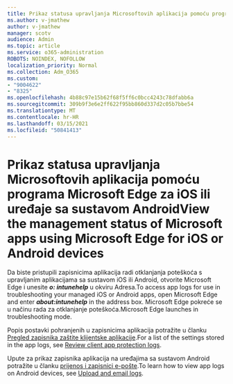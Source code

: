 ```yaml
---
title: Prikaz statusa upravljanja Microsoftovih aplikacija pomoću programa Microsoft Edge za iOS ili uređaje sa sustavom Android
ms.author: v-jmathew
author: v-jmathew
manager: scotv
audience: Admin
ms.topic: article
ms.service: o365-administration
ROBOTS: NOINDEX, NOFOLLOW
localization_priority: Normal
ms.collection: Adm_O365
ms.custom:
- "9004622"
- "8325"
ms.openlocfilehash: 4b88c97e15b62f68f5ff6c0bcc4243c78dfabb6a
ms.sourcegitcommit: 309b9f3e6e2ff622f95bb860d337d2c05b7bbe54
ms.translationtype: MT
ms.contentlocale: hr-HR
ms.lasthandoff: 03/15/2021
ms.locfileid: "50841413"
---
```

# <a name="view-the-management-status-of-microsoft-apps-using-microsoft-edge-for-ios-or-android-devices"></a><span data-ttu-id="2f537-102">Prikaz statusa upravljanja Microsoftovih aplikacija pomoću programa Microsoft Edge za iOS ili uređaje sa sustavom Android</span><span class="sxs-lookup"><span data-stu-id="2f537-102">View the management status of Microsoft apps using Microsoft Edge for iOS or Android devices</span></span>

<span data-ttu-id="2f537-103">Da biste pristupili zapisnicima aplikacija radi otklanjanja poteškoća s upravljanim aplikacijama sa sustavom iOS ili Android, otvorite Microsoft Edge i unesite ***o: intunehelp*** u okviru Adresa.</span><span class="sxs-lookup"><span data-stu-id="2f537-103">To access app logs for use in troubleshooting your managed iOS or Android apps, open Microsoft Edge and enter ***about:intunehelp*** in the address box.</span></span> <span data-ttu-id="2f537-104">Microsoft Edge pokreće se u načinu rada za otklanjanje poteškoća.</span><span class="sxs-lookup"><span data-stu-id="2f537-104">Microsoft Edge launches in troubleshooting mode.</span></span>

<span data-ttu-id="2f537-105">Popis postavki pohranjenih u zapisnicima aplikacija potražite u članku [Pregled zapisnika zaštite klijentske aplikacije](https://go.microsoft.com/fwlink/?linkid=2141401).</span><span class="sxs-lookup"><span data-stu-id="2f537-105">For a list of the settings stored in the app logs, see [Review client app protection logs](https://go.microsoft.com/fwlink/?linkid=2141401).</span></span>

<span data-ttu-id="2f537-106">Upute za prikaz zapisnika aplikacija na uređajima sa sustavom Android potražite u članku [prijenos i zapisnici e-pošte](https://go.microsoft.com/fwlink/?linkid=2141408).</span><span class="sxs-lookup"><span data-stu-id="2f537-106">To learn how to view app logs on Android devices, see [Upload and email logs](https://go.microsoft.com/fwlink/?linkid=2141408).</span></span>
